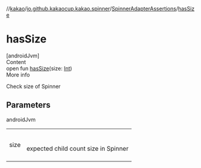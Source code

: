 //[kakao](../../../index.md)/[io.github.kakaocup.kakao.spinner](../index.md)/[SpinnerAdapterAssertions](index.md)/[hasSize](has-size.md)



# hasSize  
[androidJvm]  
Content  
open fun [hasSize](has-size.md)(size: [Int](https://kotlinlang.org/api/latest/jvm/stdlib/kotlin/-int/index.html))  
More info  


Check size of Spinner



## Parameters  
  
androidJvm  
  
| | |
|---|---|
| <a name="io.github.kakaocup.kakao.spinner/SpinnerAdapterAssertions/hasSize/#kotlin.Int/PointingToDeclaration/"></a>size| <a name="io.github.kakaocup.kakao.spinner/SpinnerAdapterAssertions/hasSize/#kotlin.Int/PointingToDeclaration/"></a><br><br>expected child count size in Spinner<br><br>|
  
  



